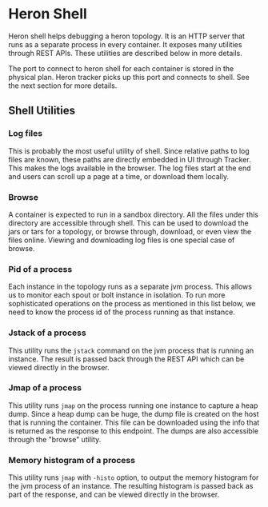 Heron Shell
===========

Heron shell helps debugging a heron topology. It is an HTTP server that runs as a
separate process in every container.  It exposes many utilities through REST APIs.
These utilities are described below in more details.

The port to connect to heron shell for each container is stored in the physical
plan. Heron tracker picks up this port and connects to shell. See the next
section for more details.

Shell Utilities
---------------

### Log files

This is probably the most useful utility of shell. Since relative paths to log
files are known, these paths are directly embedded in UI through Tracker. This
makes the logs available in the browser. The log files start at the end and
users can scroll up a page at a time, or download them locally.

### Browse

A container is expected to run in a sandbox directory. All the files
under this directory are accessible through shell. This can be used to download
the jars or tars for a topology, or browse through, download, or even view the
files online. Viewing and downloading log files is one special case of browse.

### Pid of a process

Each instance in the topology runs as a separate jvm process. This allows us to
monitor each spout or bolt instance in isolation. To run more sophisticated
operations on the process as mentioned in this list below, we need to know the
process id of the process running as that instance.

### Jstack of a process

This utility runs the `jstack` command on the jvm process that is running an
instance. The result is passed back through the REST API which can be viewed
directly in the browser.

### Jmap of a process

This utility runs `jmap` on the process running one instance to capture a heap
dump. Since a heap dump can be huge, the dump file is created on the host that
is running the container. This file can be downloaded using the info that is
returned as the response to this endpoint. The dumps are also accessible through
the "browse" utility.

### Memory histogram of a process

This utility runs `jmap` with `-histo` option, to output the memory
histogram for the jvm process of an instance. The resulting histogram is passed
back as part of the response, and can be viewed directly in the browser.


